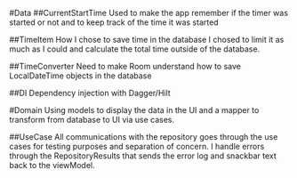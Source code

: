 #Data
##CurrentStartTime
Used to make the app remember if the timer was started or not and to keep track of the time it was started

##TimeItem
How I chose to save time in the database
I chosed to limit it as much as I could and calculate the total time outside of the database.

##TimeConverter
Need to make Room understand how to save LocalDateTime objects in the database

##DI
Dependency injection with Dagger/Hilt

#Domain
Using models to display the data in the UI and a mapper to transform from database to UI via use cases.

##UseCase
All communications with the repository goes through the use cases for testing purposes and separation of concern.
I handle errors through the RepositoryResults that sends the error log and snackbar text back to the viewModel.
